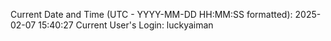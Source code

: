 Current Date and Time (UTC - YYYY-MM-DD HH:MM:SS formatted): 2025-02-07 15:40:27
Current User's Login: luckyaiman
